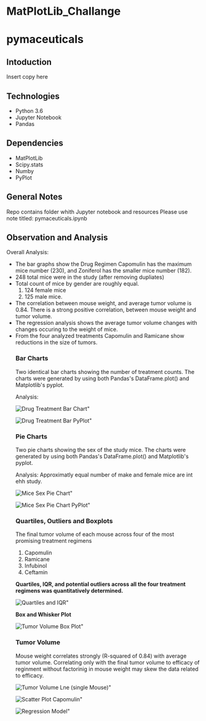 # MatPlotLib_Challange

<h1>pymaceuticals</h1>

<h2>Intoduction</h2>

Insert copy here

<h2>Technologies</h2>

<ul><li>Python 3.6</li>
<li>Jupyter Notebook</li>
<li>Pandas</li></ul>

<h2>Dependencies</h2>
<ul><li>MatPlotLib</li>
<li>Scipy.stats</li>
<li>Numby</li>
<li>PyPlot</li></ul>

<h2>General Notes</h2>

Repo contains folder whith Jupyter notebook and resources
Please use note titled: pymaceuticals.ipynb

<h2>Observation and Analysis</h2>

Overall Analysis:
<ul><li>The bar graphs show the Drug Regimen Capomulin has the maximum mice number (230), and Zoniferol has the smaller mice number (182). </li>
<li>248 total mice were in the study (after removing dupliates)</li>
<li>Total count of mice by gender are roughly equal. 
    <ol><li>124 female mice</li>
    <li>125 male mice.</li></ol></Li>

<li>The correlation between mouse weight, and average tumor volume is 0.84. There is a strong positive correlation, between mouse weight and tumor volume.</li>

<li>The regression analysis shows the average tumor volume changes with changes occuring to the weight of mice. </li>

<li>From the four analyzed treatments Capomulin and Ramicane show reductions in the size of tumors.</li>

<h3>Bar Charts</h3>
Two identical bar charts showing the number of treatment counts. The charts were generated by using both Pandas's DataFrame.plot() and Matplotlib's pyplot. 

Analysis: 

![Drug Treatment Bar Chart"](https://github.com/timsamson/MatPlotLib_Challange/blob/main/images/Drug%20Treatment%20Bar%20Chart.png)

![Drug Treatment Bar PyPlot"](https://github.com/timsamson/MatPlotLib_Challange/blob/main/images/Drug%20Treatment%20Bar%20PyPlot.png)

<h3>Pie Charts</h3>
Two pie charts showing the sex of the study mice. The charts were generated by using both Pandas's DataFrame.plot() and Matplotlib's pyplot. 

Analysis: Approximatly equal number of make and female mice are int ehh study. 

![Mice Sex Pie Chart"](https://github.com/timsamson/MatPlotLib_Challange/blob/main/images/Mice%20Sex%20Pie%20Chart.png)

![Mice Sex Pie Chart PyPlot"](https://github.com/timsamson/MatPlotLib_Challange/blob/main/images/Mice%20Sex%20Pie%20Chart%20PyPlot.png)

<h3>Quartiles, Outliers and Boxplots</h3>
The final tumor volume of each mouse across four of the most promising treatment regimens
<ol><li>Capomulin</li><li> Ramicane</li><li> Infubinol</li><li>Ceftamin</li> </ol>


<b>Quartiles, IQR, and potential outliers across all the four treatment regimens was quantitatively determined.</b>

![Quartiles and IQR"](https://github.com/timsamson/MatPlotLib_Challange/blob/main/images/quanitative.png)

<b>Box and Whisker Plot</b>

![Tumor Volume Box Plot"](https://github.com/timsamson/MatPlotLib_Challange/blob/main/images/Tumor%20Volume%20Box%20Plot.png)

<h3>Tumor Volume</h3>

Mouse weight correlates strongly (R-squared of 0.84) with average tumor volume. Correlating only with the final tumor volume to efficacy of reginment without factorinig in mouse weight may skew the data related to efficacy.

![Tumor Volume Lne (single Mouse)"](https://github.com/timsamson/MatPlotLib_Challange/blob/main/images/Tumor%20Volume%20Lne%20(single%20Mouse).png)

![Scatter Plot Capomulin"](https://github.com/timsamson/MatPlotLib_Challange/blob/main/images/Scatter%20Plot%20Capomulin.png)

![Regression Model"](https://github.com/timsamson/MatPlotLib_Challange/blob/main/images/Regression.png)

